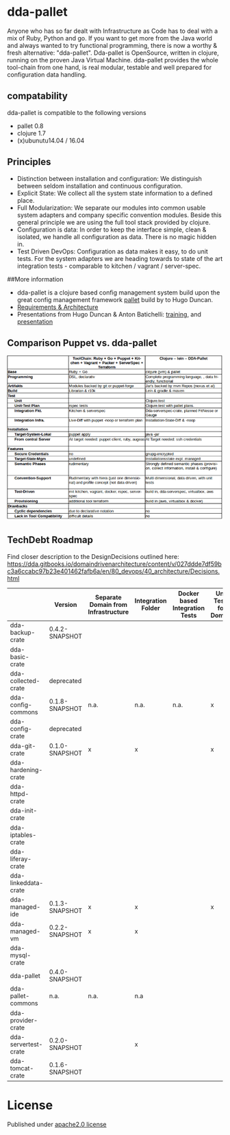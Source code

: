 # dda-pallet
Anyone who has so far dealt with Infrastructure as Code has to deal with a mix of Ruby, Python and go. If you want to get more from the Java world and always wanted to try functional programming, there is now a worthy & fresh alternative: "dda-pallet". Dda-pallet is OpenSource, written in clojure, running on the proven Java Virtual Machine.
dda-pallet provides the whole tool-chain from one hand, is real modular, testable and well prepared for configuration data handling.

## compatability
dda-pallet is compatible to the following versions
 * pallet 0.8
 * clojure 1.7
 * (x)ubunutu14.04 / 16.04

## Principles
 * Distinction between installation and configuration: We distinguish between seldom installation and continuous configuration.
 * Explicit State: We collect all the system state information to a defined place.
 * Full Modularization: We separate our modules into common usable system adapters and company specific convention modules. Beside this general principle we are using the full tool stack provided by clojure.
 * Configuration is data: In order to keep the interface simple, clean & isolated, we handle all configuration as data. There is no magic hidden in.
 * Test Driven DevOps: Configuration as data makes it easy, to do unit tests. For the system adapters we are heading towards to state of the art integration tests - comparable to kitchen / vagrant / server-spec.

##More information
* dda-pallet is a clojure based config management system build upon the great config management framework [pallet](https://github.com/pallet/pallet) build by to Hugo Duncan.
* [Requirements & Architecture](https://dda.gitbooks.io/domaindrivenarchitecture/content/en/80_config_management/index.html)
* Presentations from Hugo Duncan & Anton Batichelli: [training](http://lanyrd.com/2012/clojurewest-training/spdbh/), and [presentation](http://lanyrd.com/2012/clojurewest/spdcf/)

## Comparison Puppet vs. dda-pallet
![ComparisonSheet Puppet vs. dda-pallet](doc/PuppetVsDdaPallet.png)

## TechDebt Roadmap

Find closer description to the DesignDecisions outlined here: https://dda.gitbooks.io/domaindrivenarchitecture/content/v/027ddde7df59bc3a6ccabc97b23e401462fafb6a/en/80_devops/40_architecture/Decisions.html

| | Version | Separate Domain from Infrastructure | Integration Folder | Docker based Integration Tests | Unit Tests for Domain | Boundaries | Input / Output Spec | Short Package | Composition over API | Group-based Configuration |
| --- | --- |  --- |--- | --- | --- | --- | --- | --- | --- | --- |
| dda-backup-crate | 0.4.2-SNAPSHOT |  |  |  | | x |  |  | ||
| dda-basic-crate |  |  |  |  | |  |  |  | ||
| dda-collected-crate| deprecated |  |  |  | |  |  |  |  |  |
| dda-config-commons| 0.1.8-SNAPSHOT | n.a. | n.a. | n.a. | x |  |  |  | n.a | n.a |
| dda-config-crate| deprecated |  |  |  |  |  |  |  |  |  |
| dda-git-crate   | 0.1.0-SNAPSHOT | x | x |  | x | x | x | x | x | x |
| dda-hardening-crate|  |  |  |  | |  |  |  | |
| dda-httpd-crate|  |  |  |  | |  |  |  | ||
| dda-init-crate|  |  |  |  | |  |  |  | ||
| dda-iptables-crate|  |  |  |  | |  |  |  || |
| dda-liferay-crate|  |  |  |  | |  |  |  | ||
| dda-linkeddata-crate|  |  |  |  | |  |  |  || |
| dda-managed-ide| 0.1.3-SNAPSHOT | x | x |  | x | x |  | x | x | x |
| dda-managed-vm| 0.2.2-SNAPSHOT | x | x |  |  | x | x | x | partial | x |
| dda-mysql-crate|  |  |  |  | |  |  |  | ||
| dda-pallet           | 0.4.0-SNAPSHOT |  |  |  |  |  | x |  |  |  |
| dda-pallet-commons| n.a. | n.a. | n.a |  |  |  |  |  |  | n.a. |
| dda-provider-crate|  |  |  |  | |  |  ||  | |
| dda-servertest-crate| 0.2.0-SNAPSHOT |  | x |  |  |  |  | x |  |  |
| dda-tomcat-crate| 0.1.6-SNAPSHOT |  |  |  | | x |  |  | ||

# License
Published under [apache2.0 license](LICENSE.md)

